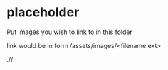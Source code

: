 # placeholder

Put images you wish to link to in this folder

link would be in form /assets/images/<filename.ext>

.//
